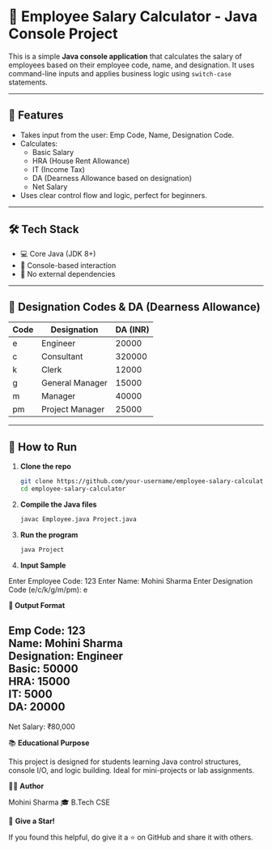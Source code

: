 # 💼 Employee Salary Calculator - Java Console Project

This is a simple **Java console application** that calculates the salary of employees based on their employee code, name, and designation. It uses command-line inputs and applies business logic using `switch-case` statements.

---

## 🧾 Features

- Takes input from the user: Emp Code, Name, Designation Code.
- Calculates:
  - Basic Salary
  - HRA (House Rent Allowance)
  - IT (Income Tax)
  - DA (Dearness Allowance based on designation)
  - Net Salary
- Uses clear control flow and logic, perfect for beginners.

---

## 🛠️ Tech Stack

- 💻 Core Java (JDK 8+)
- 🧪 Console-based interaction
- 📄 No external dependencies

---

## 📌 Designation Codes & DA (Dearness Allowance)

| Code | Designation         | DA (INR) |
|------|----------------------|----------|
| e    | Engineer             | 20000    |
| c    | Consultant           | 320000   |
| k    | Clerk                | 12000    |
| g    | General Manager      | 15000    |
| m    | Manager              | 40000    |
| pm   | Project Manager      | 25000    |

---

## 🚀 How to Run

1. **Clone the repo**  
   ```bash
   git clone https://github.com/your-username/employee-salary-calculator.git
   cd employee-salary-calculator

2. **Compile the Java files**
   ```bash
   javac Employee.java Project.java

 3. **Run the program**
    ```bash
    java Project

 4. **Input Sample**
    
   Enter Employee Code: 123
Enter Name: Mohini Sharma
Enter Designation Code (e/c/k/g/m/pm): e


  **📝 Output Format** 

Emp Code: 123  
Name: Mohini Sharma  
Designation: Engineer  
Basic: 50000  
HRA: 15000  
IT: 5000  
DA: 20000  
-------------------  
Net Salary: ₹80,000  

 📚 **Educational Purpose**
 
This project is designed for students learning Java control structures, console I/O, and logic building. Ideal for mini-projects or lab assignments.  

👩‍💻 **Author**

Mohini Sharma
🎓 B.Tech CSE 

🌟 **Give a Star!**

If you found this helpful, do give it a ⭐ on GitHub and share it with others.
